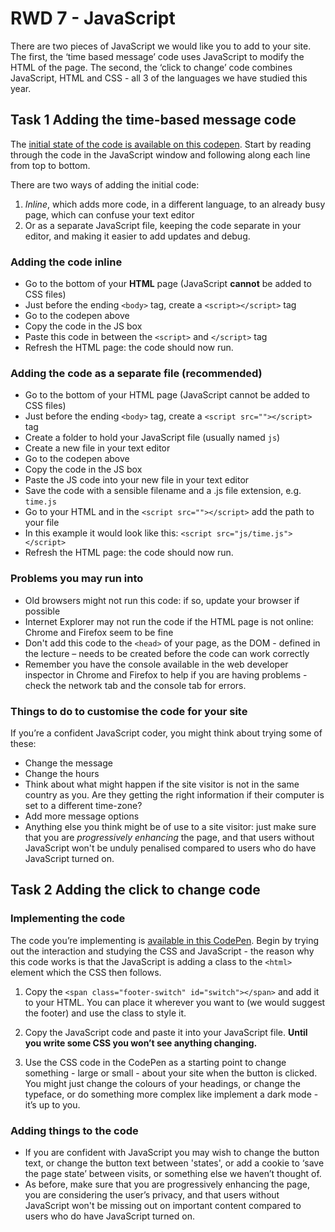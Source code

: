 # RWD 7 - JavaScript

There are two pieces of JavaScript we would like you to add to your site. The first, the ‘time based message’ code uses JavaScript to modify the HTML of the page. The second, the ‘click to change’ code combines JavaScript, HTML and CSS - all 3 of the languages we have studied this year.

## Task 1 Adding the time-based message code

The [initial state of the code is available on this codepen](https://codepen.io/wilsondmmu/pen/43ef68f25d5275d02fa51d9e0298b419). Start by reading through the code in the JavaScript window and following along each line from top to bottom.

There are two ways of adding the initial code:

1. _Inline_, which adds more code, in a different language, to an already busy page, which can confuse your text editor
2. Or as a separate JavaScript file, keeping the code separate in your editor, and making it easier to add updates and debug.

### Adding the code inline

- Go to the bottom of your **HTML** page (JavaScript **cannot** be added to CSS files)
- Just before the ending `<body>` tag, create a `<script></script>` tag
- Go to the codepen above
- Copy the code in the JS box
- Paste this code in between the `<script>` and `</script>` tag
- Refresh the HTML page: the code should now run.

### Adding the code as a separate file (recommended)

- Go to the bottom of your HTML page (JavaScript cannot be added to CSS files)
- Just before the ending `<body>` tag, create a `<script src=""></script>` tag
- Create a folder to hold your JavaScript file (usually named `js`)
- Create a new file in your text editor
- Go to the codepen above
- Copy the code in the JS box
- Paste the JS code into your new file in your text editor
- Save the code with a sensible filename and a .js file extension, e.g. `time.js`
- Go to your HTML and in the `<script src=""></script>` add the path to your file
- In this example it would look like this: `<script src="js/time.js"></script>`
- Refresh the HTML page: the code should now run.

### Problems you may run into

- Old browsers might not run this code: if so, update your browser if possible
- Internet Explorer may not run the code if the HTML page is not online: Chrome and Firefox seem to be fine
- Don't add this code to the `<head>` of your page, as the DOM - defined in the lecture – needs to be created before the code can work correctly
- Remember you have the console available in the web developer inspector in Chrome and Firefox to help if you are having problems - check the network tab and the console tab for errors.

### Things to do to customise the code for your site

If you’re a confident JavaScript coder, you might think about trying some of these:

- Change the message
- Change the hours
- Think about what might happen if the site visitor is not in the same country as you. Are they getting the right information if their computer is set to a different time-zone?
- Add more message options
- Anything else you think might be of use to a site visitor: just make sure that you are _progressively enhancing_ the page, and that users without JavaScript won't be unduly penalised compared to users who do have JavaScript turned on.

## Task 2 Adding the click to change code

### Implementing the code

The code you’re implementing is [available in this CodePen](https://codepen.io/wilsondmmu/pen/mdExMwb). Begin by trying out the interaction and studying the CSS and JavaScript - the reason why this code works is that the JavaScript is adding a class to the `<html>` element which the CSS then follows.

1. Copy the `<span class="footer-switch" id="switch"></span>` and add it to your HTML. You can place it wherever you want to (we would suggest the footer) and use the class to style it.

2. Copy the JavaScript code and paste it into your JavaScript file. **Until you write some CSS you won’t see anything changing.**

3. Use the CSS code in the CodePen as a starting point to change something - large or small - about your site when the button is clicked. You might just change the colours of your headings, or change the typeface, or do something more complex like implement a dark mode - it’s up to you.

### Adding things to the code

- If you are confident with JavaScript you may wish to change the button text, or change the button text between 'states', or add a cookie to ‘save the page state’ between visits, or something else we haven’t thought of.
- As before, make sure that you are progressively enhancing the page, you are considering the user’s privacy, and that users without JavaScript won't be missing out on important content compared to users who do have JavaScript turned on.
